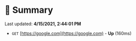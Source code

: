 # 📖 Summary
Last updated: **4/15/2021, 2:44:01 PM**

- `GET` [https://google.com](https://google.com) - **Up** (160ms)
